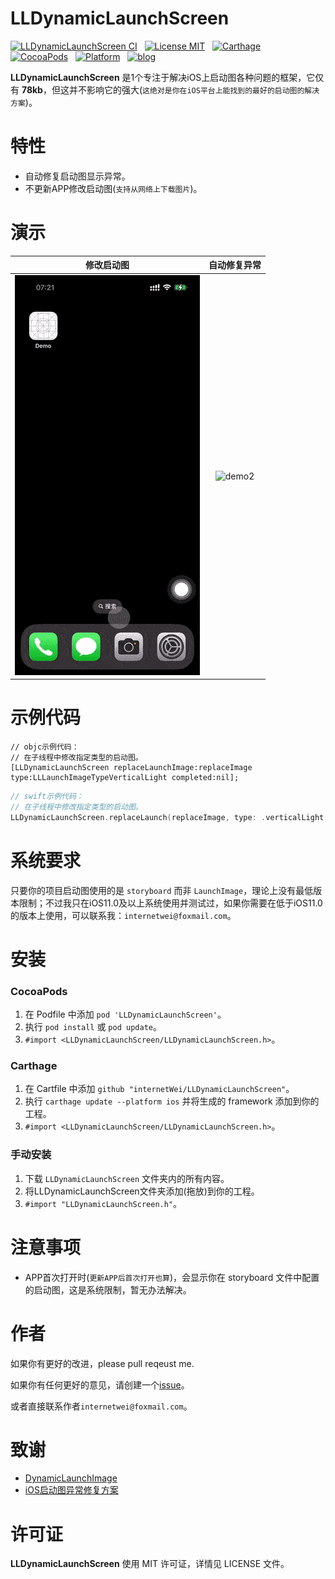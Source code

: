 LLDynamicLaunchScreen
==============
[![LLDynamicLaunchScreen CI](https://github.com/internetWei/LLDynamicLaunchScreen/workflows/LLDynamicLaunchScreen%20CI/badge.svg)](https://github.com/internetWei/LLDynamicLaunchScreen/actions)&nbsp;&nbsp; [![License MIT](https://img.shields.io/badge/license-MIT-green.svg?style=flat)](https://github.com/internetWei/LLDynamicLaunchScreen/blob/master/LICENSE)&nbsp;&nbsp; [![Carthage](https://img.shields.io/badge/Carthage-compatible-green)](https://github.com/Carthage/Carthage)&nbsp; &nbsp;[![CocoaPods](https://img.shields.io/badge/pod-1.0.2-blue)](http://cocoapods.org/pods/LLDynamicLaunchScreen)&nbsp;&nbsp; [![Platform](https://img.shields.io/badge/platform-ios-blue)](https://www.apple.com/nl/ios)&nbsp;&nbsp; [![blog](https://img.shields.io/badge/blog-buDo-blue)](https://juejin.cn/user/2418581312385288/posts)

__LLDynamicLaunchScreen__ 是1个专注于解决iOS上启动图各种问题的框架，它仅有 __78kb__，但这并不影响它的强大(`这绝对是你在iOS平台上能找到的最好的启动图的解决方案`)。

特性
==============

- 自动修复启动图显示异常。
- 不更新APP修改启动图(`支持从网络上下载图片`)。

演示
==============
| 修改启动图  | 自动修复异常 |
| :-------------: | :-------------: |
| ![demo1](https://github.com/internetWei/LLDynamicLaunchScreen/blob/bf2e322e020c342a3bce91ff8dc65a6bf04846ae/Resources/demo1.gif?raw=true)  | ![demo2](https://github.com/internetWei/LLDynamicLaunchScreen/blob/bf2e322e020c342a3bce91ff8dc65a6bf04846ae/Resources/demo2.gif?raw=true)  |

示例代码
==============
```objc
// objc示例代码：
// 在子线程中修改指定类型的启动图。
[LLDynamicLaunchScreen replaceLaunchImage:replaceImage type:LLLaunchImageTypeVerticalLight completed:nil];
```

```swift
// swift示例代码：
// 在子线程中修改指定类型的启动图。
LLDynamicLaunchScreen.replaceLaunch(replaceImage, type: .verticalLight, completed: nil)
```

系统要求
==============

只要你的项目启动图使用的是 `storyboard` 而非 `LaunchImage`，理论上没有最低版本限制；不过我只在iOS11.0及以上系统使用并测试过，如果你需要在低于iOS11.0的版本上使用，可以联系我：`internetwei@foxmail.com`。

安装
==============

### CocoaPods
1. 在 Podfile 中添加 `pod 'LLDynamicLaunchScreen'`。
2. 执行 `pod install` 或 `pod update`。
3. `#import <LLDynamicLaunchScreen/LLDynamicLaunchScreen.h>`。

### Carthage
1. 在 Cartfile 中添加 `github "internetWei/LLDynamicLaunchScreen"`。
2. 执行 `carthage update --platform ios` 并将生成的 framework 添加到你的工程。
3. `#import <LLDynamicLaunchScreen/LLDynamicLaunchScreen.h>`。

### 手动安装
1. 下载 `LLDynamicLaunchScreen` 文件夹内的所有内容。
2. 将LLDynamicLaunchScreen文件夹添加(拖放)到你的工程。
3. `#import "LLDynamicLaunchScreen.h"`。

注意事项
==============

* APP首次打开时(`更新APP后首次打开也算`)，会显示你在 storyboard 文件中配置的启动图，这是系统限制，暂无办法解决。

作者
==============

如果你有更好的改进，please pull reqeust me.

如果你有任何更好的意见，请创建一个[issue](https://github.com/internetWei/lldynamic-launch-screen/issues)。

或者直接联系作者`internetwei@foxmail.com`。

致谢
==============

* [DynamicLaunchImage](https://github.com/iversonxh/DynamicLaunchImage)
* [iOS启动图异常修复方案](https://mp.weixin.qq.com/s/giXmBAC0ft-kRB3BloawzA)

许可证
==============

__LLDynamicLaunchScreen__ 使用 MIT 许可证，详情见 LICENSE 文件。